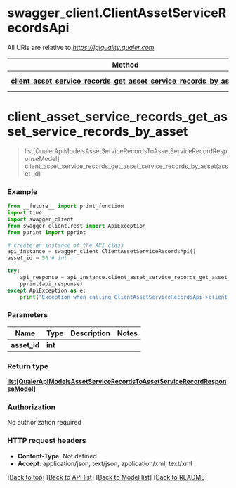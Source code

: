 # swagger_client.ClientAssetServiceRecordsApi

All URIs are relative to *https://jgiquality.qualer.com*

Method | HTTP request | Description
------------- | ------------- | -------------
[**client_asset_service_records_get_asset_service_records_by_asset**](ClientAssetServiceRecordsApi.md#client_asset_service_records_get_asset_service_records_by_asset) | **GET** /api/service/clients/assets/{assetId}/assetservicerecords | 


# **client_asset_service_records_get_asset_service_records_by_asset**
> list[QualerApiModelsAssetServiceRecordsToAssetServiceRecordResponseModel] client_asset_service_records_get_asset_service_records_by_asset(asset_id)



### Example
```python
from __future__ import print_function
import time
import swagger_client
from swagger_client.rest import ApiException
from pprint import pprint

# create an instance of the API class
api_instance = swagger_client.ClientAssetServiceRecordsApi()
asset_id = 56 # int | 

try:
    api_response = api_instance.client_asset_service_records_get_asset_service_records_by_asset(asset_id)
    pprint(api_response)
except ApiException as e:
    print("Exception when calling ClientAssetServiceRecordsApi->client_asset_service_records_get_asset_service_records_by_asset: %s\n" % e)
```

### Parameters

Name | Type | Description  | Notes
------------- | ------------- | ------------- | -------------
 **asset_id** | **int**|  | 

### Return type

[**list[QualerApiModelsAssetServiceRecordsToAssetServiceRecordResponseModel]**](QualerApiModelsAssetServiceRecordsToAssetServiceRecordResponseModel.md)

### Authorization

No authorization required

### HTTP request headers

 - **Content-Type**: Not defined
 - **Accept**: application/json, text/json, application/xml, text/xml

[[Back to top]](#) [[Back to API list]](../README.md#documentation-for-api-endpoints) [[Back to Model list]](../README.md#documentation-for-models) [[Back to README]](../README.md)

